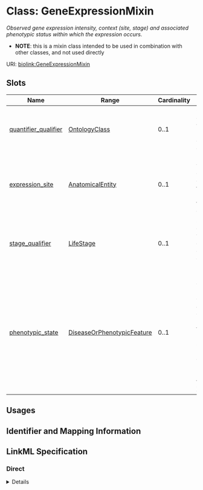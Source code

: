 # Class: GeneExpressionMixin
_Observed gene expression intensity, context (site, stage) and associated phenotypic status within which the expression occurs._




* __NOTE__: this is a mixin class intended to be used in combination with other classes, and not used directly


URI: [biolink:GeneExpressionMixin](https://w3id.org/biolink/vocab/GeneExpressionMixin)



<!-- no inheritance hierarchy -->



## Slots

| Name | Range | Cardinality | Description  | Info |
| ---  | --- | --- | --- | --- |
| [quantifier_qualifier](quantifier_qualifier.md) | [OntologyClass](OntologyClass.md) | 0..1 | Optional quantitative value indicating degree of expression.  | . |
| [expression_site](expression_site.md) | [AnatomicalEntity](AnatomicalEntity.md) | 0..1 | location in which gene or protein expression takes place. May be cell, tissue, or organ.  | . |
| [stage_qualifier](stage_qualifier.md) | [LifeStage](LifeStage.md) | 0..1 | stage during which gene or protein expression of takes place.  | . |
| [phenotypic_state](phenotypic_state.md) | [DiseaseOrPhenotypicFeature](DiseaseOrPhenotypicFeature.md) | 0..1 | in experiments (e.g. gene expression) assaying diseased or unhealthy tissue, the phenotypic state can be put here, e.g. MONDO ID. For healthy tissues, use XXX.  | . |


## Usages



## Identifier and Mapping Information









## LinkML Specification

<!-- TODO: investigate https://stackoverflow.com/questions/37606292/how-to-create-tabbed-code-blocks-in-mkdocs-or-sphinx -->

### Direct

<details>
```yaml
name: gene expression mixin
description: Observed gene expression intensity, context (site, stage) and associated
  phenotypic status within which the expression occurs.
from_schema: https://w3id.org/biolink/biolink-model
mixin: true
slots:
- quantifier qualifier
- expression site
- stage qualifier
- phenotypic state
slot_usage:
  quantifier qualifier:
    name: quantifier qualifier
    description: Optional quantitative value indicating degree of expression.

```
</details>

### Induced

<details>
```yaml
name: gene expression mixin
description: Observed gene expression intensity, context (site, stage) and associated
  phenotypic status within which the expression occurs.
from_schema: https://w3id.org/biolink/biolink-model
mixin: true
slot_usage:
  quantifier qualifier:
    name: quantifier qualifier
    description: Optional quantitative value indicating degree of expression.
attributes:
  quantifier qualifier:
    name: quantifier qualifier
    description: Optional quantitative value indicating degree of expression.
    from_schema: https://w3id.org/biolink/biolink-model
    is_a: association slot
    domain: association
    alias: quantifier_qualifier
    owner: gene expression mixin
    range: ontology class
  expression site:
    name: expression site
    description: location in which gene or protein expression takes place. May be
      cell, tissue, or organ.
    examples:
    - value: UBERON:0002037
      description: cerebellum
    from_schema: https://w3id.org/biolink/biolink-model
    is_a: association slot
    domain: association
    alias: expression_site
    owner: gene expression mixin
    range: anatomical entity
  stage qualifier:
    name: stage qualifier
    description: stage during which gene or protein expression of takes place.
    examples:
    - value: UBERON:0000069
      description: larval stage
    from_schema: https://w3id.org/biolink/biolink-model
    is_a: association slot
    domain: association
    alias: stage_qualifier
    owner: gene expression mixin
    range: life stage
  phenotypic state:
    name: phenotypic state
    description: in experiments (e.g. gene expression) assaying diseased or unhealthy
      tissue, the phenotypic state can be put here, e.g. MONDO ID. For healthy tissues,
      use XXX.
    from_schema: https://w3id.org/biolink/biolink-model
    is_a: association slot
    domain: association
    alias: phenotypic_state
    owner: gene expression mixin
    range: disease or phenotypic feature

```
</details>